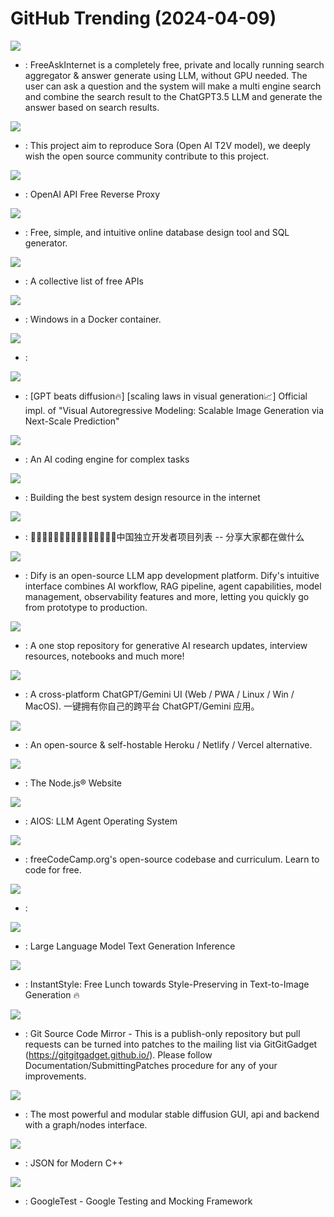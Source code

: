 # GitHub Trending (2024-04-09)

![](https://img.shields.io/badge/Python-New%201-green?style=flat-square&logo=appveyor)
- [](https://github.comundefined): FreeAskInternet is a completely free, private and locally running search aggregator & answer generate using LLM, without GPU needed. The user can ask a question and the system will make a multi engine search and combine the search result to the ChatGPT3.5 LLM and generate the answer based on search results.

![](https://img.shields.io/badge/Python-New%20383-green?style=flat-square&logo=appveyor)
- [](https://github.comundefined): This project aim to reproduce Sora (Open AI T2V model), we deeply wish the open source community contribute to this project.

![](https://img.shields.io/badge/TypeScript-New%20414-green?style=flat-square&logo=appveyor)
- [](https://github.comundefined): OpenAI API Free Reverse Proxy

![](https://img.shields.io/badge/JavaScript-New%20567-green?style=flat-square&logo=appveyor)
- [](https://github.comundefined): Free, simple, and intuitive online database design tool and SQL generator.

![](https://img.shields.io/badge/Python-New%20235-green?style=flat-square&logo=appveyor)
- [](https://github.comundefined): A collective list of free APIs

![](https://img.shields.io/badge/Shell-New%20297-green?style=flat-square&logo=appveyor)
- [](https://github.comundefined): Windows in a Docker container.

![](https://img.shields.io/badge/TypeScript-New%20103-green?style=flat-square&logo=appveyor)
- [](https://github.comundefined): 

![](https://img.shields.io/badge/Python-New%20332-green?style=flat-square&logo=appveyor)
- [](https://github.comundefined): [GPT beats diffusion🔥] [scaling laws in visual generation📈] Official impl. of "Visual Autoregressive Modeling: Scalable Image Generation via Next-Scale Prediction"

![](https://img.shields.io/badge/Go-New%201-green?style=flat-square&logo=appveyor)
- [](https://github.comundefined): An AI coding engine for complex tasks

![](https://img.shields.io/badge/none-New%20348-green?style=flat-square&logo=appveyor)
- [](https://github.comundefined): Building the best system design resource in the internet

![](https://img.shields.io/badge/none-New%2069-green?style=flat-square&logo=appveyor)
- [](https://github.comundefined): 👩🏿‍💻👨🏾‍💻👩🏼‍💻👨🏽‍💻👩🏻‍💻中国独立开发者项目列表 -- 分享大家都在做什么

![](https://img.shields.io/badge/Python-New%20541-green?style=flat-square&logo=appveyor)
- [](https://github.comundefined): Dify is an open-source LLM app development platform. Dify's intuitive interface combines AI workflow, RAG pipeline, agent capabilities, model management, observability features and more, letting you quickly go from prototype to production.

![](https://img.shields.io/badge/none-New%2050-green?style=flat-square&logo=appveyor)
- [](https://github.comundefined): A one stop repository for generative AI research updates, interview resources, notebooks and much more!

![](https://img.shields.io/badge/TypeScript-New%20159-green?style=flat-square&logo=appveyor)
- [](https://github.comundefined): A cross-platform ChatGPT/Gemini UI (Web / PWA / Linux / Win / MacOS). 一键拥有你自己的跨平台 ChatGPT/Gemini 应用。

![](https://img.shields.io/badge/PHP-New%20135-green?style=flat-square&logo=appveyor)
- [](https://github.comundefined): An open-source & self-hostable Heroku / Netlify / Vercel alternative.

![](https://img.shields.io/badge/TypeScript-New%20170-green?style=flat-square&logo=appveyor)
- [](https://github.comundefined): The Node.js® Website

![](https://img.shields.io/badge/Python-New%20131-green?style=flat-square&logo=appveyor)
- [](https://github.comundefined): AIOS: LLM Agent Operating System

![](https://img.shields.io/badge/TypeScript-New%20232-green?style=flat-square&logo=appveyor)
- [](https://github.comundefined): freeCodeCamp.org's open-source codebase and curriculum. Learn to code for free.

![](https://img.shields.io/badge/Rust-New%206-green?style=flat-square&logo=appveyor)
- [](https://github.comundefined): 

![](https://img.shields.io/badge/Python-New%2049-green?style=flat-square&logo=appveyor)
- [](https://github.comundefined): Large Language Model Text Generation Inference

![](https://img.shields.io/badge/Python-New%2093-green?style=flat-square&logo=appveyor)
- [](https://github.comundefined): InstantStyle: Free Lunch towards Style-Preserving in Text-to-Image Generation 🔥

![](https://img.shields.io/badge/C-New%2072-green?style=flat-square&logo=appveyor)
- [](https://github.comundefined): Git Source Code Mirror - This is a publish-only repository but pull requests can be turned into patches to the mailing list via GitGitGadget (https://gitgitgadget.github.io/). Please follow Documentation/SubmittingPatches procedure for any of your improvements.

![](https://img.shields.io/badge/Python-New%20249-green?style=flat-square&logo=appveyor)
- [](https://github.comundefined): The most powerful and modular stable diffusion GUI, api and backend with a graph/nodes interface.

![](https://img.shields.io/badge/C%2B%2B-New%2015-green?style=flat-square&logo=appveyor)
- [](https://github.comundefined): JSON for Modern C++

![](https://img.shields.io/badge/C%2B%2B-New%2017-green?style=flat-square&logo=appveyor)
- [](https://github.comundefined): GoogleTest - Google Testing and Mocking Framework

